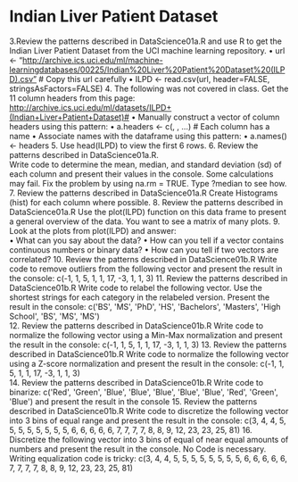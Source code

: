 Indian Liver Patient Dataset
============================
3.Review the patterns described in DataScience01a.R and use R to get the Indian Liver Patient Dataset from the UCI machine learning repository. 
• url <- “http://archive.ics.uci.edu/ml/machine-learningdatabases/00225/Indian%20Liver%20Patient%20Dataset%20(ILPD).csv” # Copy this url carefully 
• ILPD <- read.csv(url, header=FALSE, stringsAsFactors=FALSE) 
4. The following was not covered in class.  Get the 11 column headers from this page: http://archive.ics.uci.edu/ml/datasets/ILPD+(Indian+Liver+Patient+Dataset)# 
• Manually construct a vector of column headers using this pattern: 
• a.headers <- c(<name1>, <name2>, …) # Each column has a name • Associate names with the dataframe using this pattern: 
• a.names(<dataframe>) <- headers 
5. Use head(ILPD) to view the first 6 rows. 
6. Review the patterns described in DataScience01a.R.  
Write code to determine the mean, median, and standard deviation (sd) of each column and present their values in the console. Some calculations may fail.  Fix the problem by using na.rm = TRUE. Type ?median to see how. 
7. Review the patterns described in DataScience01a.R Create Histograms (hist) for each column where possible. 
8. Review the patterns described in DataScience01a.R Use the plot(ILPD) function on this data frame to present a general overview of the data. You want to see a matrix of many plots. 
9. Look at the plots from plot(ILPD) and answer:  
• What can you say about the data? 
• How can you tell if a vector contains continuous numbers or binary data? 
• How can you tell if two vectors are correlated? 
10. Review the patterns described in DataScience01b.R  Write code to remove outliers from the following vector and present the result in the console: c(-1, 1, 5, 1, 1, 17, -3, 1, 1, 3) 
11. Review the patterns described in DataScience01b.R  Write code to relabel the following vector.  Use the shortest strings for each category in the relabeled version. Present the result in the console: c('BS', 'MS', 'PhD', 'HS', 'Bachelors', 'Masters', 'High School', 'BS', 'MS', 'MS')  
12. Review the patterns described in DataScience01b.R  Write code to normalize the following vector using a Min-Max normalization and present the result in the console:  c(-1, 1, 5, 1, 1, 17, -3, 1, 1, 3) 
13. Review the patterns described in DataScience01b.R  Write code to normalize the following vector using a Z-score normalization and present the result in the console:  c(-1, 1, 5, 1, 1, 17, -3, 1, 1, 3)  
14. Review the patterns described in DataScience01b.R  Write code to binarize: c('Red', 'Green', 'Blue', 'Blue', 'Blue', 'Blue', 'Blue', 'Red', 'Green', 'Blue')  and present the result in the console 
15. Review the patterns described in DataScience01b.R  Write code to discretize the following vector into 3 bins of equal range and present the result in the console: c(3, 4, 4, 5, 5, 5, 5, 5, 5, 5, 5, 6, 6, 6, 6, 6, 7, 7, 7, 7, 8, 8, 9, 12, 23, 23, 25, 81) 
16. Discretize the following vector into 3 bins of equal of near equal amounts of numbers and present the result in the console.  No Code is necessary.  Writing equalization code is tricky: c(3, 4, 4, 5, 5, 5, 5, 5, 5, 5, 5, 6, 6, 6, 6, 6, 7, 7, 7, 7, 8, 8, 9, 12, 23, 23, 25, 81) 
